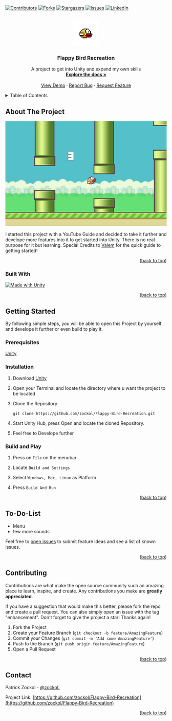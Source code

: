 <a name="readme-top"></a>

[![Contributors][contributors-shield]][contributors-url]
[![Forks][forks-shield]][forks-url]
[![Stargazers][stars-shield]][stars-url]
[![Issues][issues-shield]][issues-url]
[![LinkedIn][linkedin-shield]][linkedin-url]

<!-- PROJECT LOGO -->
<br />
<div align="center">
  <a href="https://github.com/zockol/Flappy-Bird-Recreation">
    <img src="images/birdo.png" alt="Logo" width="80" height="80">
  </a>

<h3 align="center">Flappy Bird Recreation</h3>

  <p align="center">
    A project to get into Unity and expand my own skills
    <br />
    <a href="https://github.com/zockol/Flappy-Bird-Recreation"><strong>Explore the docs »</strong></a>
    <br />
    <br />
    <a href="https://github.com/zockol/Flappy-Bird-Recreation">View Demo</a>
    ·
    <a href="https://github.com/zockol/Flappy-Bird-Recreation/issues">Report Bug</a>
    ·
    <a href="https://github.com/zockol/Flappy-Bird-Recreation/issues">Request Feature</a>
  </p>
</div>

<!-- TABLE OF CONTENTS -->
<details>
  <summary>Table of Contents</summary>
  <ol>
    <li>
      <a href="#about-the-project">About The Project</a>
      <ul>
        <li><a href="#built-with">Built With</a></li>
      </ul>
    </li>
    <li>
      <a href="#getting-started">Getting Started</a>
      <ul>
        <li><a href="#prerequisites">Prerequisites</a></li>
        <li><a href="#installation">Installation</a></li>
        <li><a href="#build-and-play">Build and Play</a></li>
      </ul>
    </li>
    <li><a href="#todolist">To-Do-List</a></li>
    <li><a href="#contributing">Contributing</a></li>
    <li><a href="#contact">Contact</a></li>
  </ol>
</details>

<!-- ABOUT THE PROJECT -->

## About The Project

[![Product Name Screen Shot][product-screenshot]](https://github.com/zockol/Flappy-Bird-Recreation)

I started this project with a YouTube Guide and decided to take it further and develope more features into it to get started into Unity. There is no real purpose for it but learning. Special Credits to [Valem](https://www.youtube.com/c/ValemVR) for the quick guide to getting started!

<p align="right">(<a href="#readme-top">back to top</a>)</p>

### Built With

[![Made with Unity](https://img.shields.io/badge/Made%20with-Unity-57b9d3.svg?style=for-the-badge&logo=unity)](https://unity3d.com)

<p align="right">(<a href="#readme-top">back to top</a>)</p>

<!-- GETTING STARTED -->

## Getting Started

By following simple steps, you will be able to open this Project by yourself and develope it further or even build to play it.

### Prerequisites

[Unity](https://unity.com/de/download)

### Installation

1. Download [Unity](https://unity.com/de/download)

2. Open your Terminal and locate the directory where u want the project to be located

3. Clone the Repository

   ```
   git clone https://github.com/zockol/Flappy-Bird-Recreation.git
   ```

4. Start Unity Hub, press Open and locate the cloned Repository.

5. Feel free to Develope further

### Build and Play

1. Press on `File` on the menubar

2. Locate `Build and Settings`

3. Select `Windows, Mac, Linux` as Platform

4. Press `Build And Run`

<p align="right">(<a href="#readme-top">back to top</a>)</p>

## To-Do-List

- Menu
- few more sounds

Feel free to [open issues](https://github.com/zockol/Flappy-Bird-Recreation/issues) to submit feature ideas and see a list of known issues.

<p align="right">(<a href="#readme-top">back to top</a>)</p>

<!-- CONTRIBUTING -->

## Contributing

Contributions are what make the open source community such an amazing place to learn, inspire, and create. Any contributions you make are **greatly appreciated**.

If you have a suggestion that would make this better, please fork the repo and create a pull request. You can also simply open an issue with the tag "enhancement".
Don't forget to give the project a star! Thanks again!

1. Fork the Project
2. Create your Feature Branch (`git checkout -b feature/AmazingFeature`)
3. Commit your Changes (`git commit -m 'Add some AmazingFeature'`)
4. Push to the Branch (`git push origin feature/AmazingFeature`)
5. Open a Pull Request

<p align="right">(<a href="#readme-top">back to top</a>)</p>

<!-- CONTACT -->

## Contact

Patrick Zockol - [@zockoL](https://twitter.com/zockoL)

Project Link: [https://github.com/zockol/Flappy-Bird-Recreation](https://github.com/zockol/Flappy-Bird-Recreation)

<p align="right">(<a href="#readme-top">back to top</a>)</p>

<!-- MARKDOWN LINKS & IMAGES -->
<!-- https://www.markdownguide.org/basic-syntax/#reference-style-links -->

[contributors-shield]: https://img.shields.io/github/contributors/zockol/Flappy-Bird-Recreation.svg?style=for-the-badge
[contributors-url]: https://github.com/zockol/Flappy-Bird-Recreation/graphs/contributors
[forks-shield]: https://img.shields.io/github/forks/zockol/Flappy-Bird-Recreation.svg?style=for-the-badge
[forks-url]: https://github.com/zockol/Flappy-Bird-Recreation/network/members
[stars-shield]: https://img.shields.io/github/stars/zockol/Flappy-Bird-Recreation.svg?style=for-the-badge
[stars-url]: https://github.com/zockol/Flappy-Bird-Recreation/stargazers
[issues-shield]: https://img.shields.io/github/issues/zockol/Flappy-Bird-Recreation.svg?style=for-the-badge
[issues-url]: https://github.com/zockol/Flappy-Bird-Recreation/issues
[license-shield]: https://img.shields.io/github/license/zockol/Flappy-Bird-Recreation.svg?style=for-the-badge
[license-url]: https://github.com/zockol/Flappy-Bird-Recreation/blob/master/LICENSE.txt
[linkedin-shield]: https://img.shields.io/badge/-LinkedIn-black.svg?style=for-the-badge&logo=linkedin&colorB=555
[linkedin-url]: https://www.linkedin.com/in/patrick-zockol-687204253/
[product-screenshot]: images/Project.png
